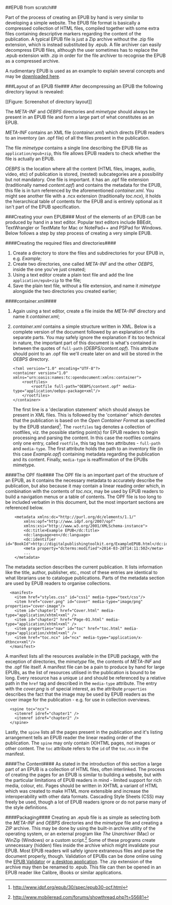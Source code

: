 ##EPUB from scratch##

Part of the process of creating an EPUB by hand is very similar to developing a simple website. The EPUB file format is basically a compressed collection of HTML files, compiled together with some extra files containing descriptive markers regarding the content of the publication. A typical EPUB file is just a Zip archive without the .zip file extension, which is instead substituted by .epub. A file archiver can easily decompress EPUB files, although the user sometimes has to replace the .epub extension with .zip in order for the file archiver to recognise the EPUB as a compressed archive.

A rudimentary EPUB is used as an example to explain several concepts and may be [downloaded here]().


###Layout of an EPUB file###
After decompressing an EPUB the following directory layout is revealed:

[[Figure: Screenshot of directory layout]]

The *META-INF* and *OEBPS* directories and *mimetype* should always be present in an EPUB file and form a large part of what constitutes as an EPUB. 

*META-INF* contains an XML file (*container.xml*) which directs EPUB readers to an inventory (an .opf file) of all the files present in the publication. 

The file *mimetype* contains a single line describing the EPUB file as `application/epub+zip`, this file allows EPUB readers to check whether the file is actually an EPUB.

*OEBPS* is the location where all the content (HTML files, images, audio, video, etc) of publication is stored, (nested) subcategories are a possibility but not mandatory. One file is important. it has an .opf file extension (traditionally named *content.opf*) and contains the metadata for the EPUB, this file is in turn referenced by the aforementioned *container.xml*. You might see another file with a .ncx extension (traditionally *toc.ncx*), it holds the hierarchical table of contents for the EPUB and is entirely optional as it isn't part of the EPUB specification.


###Creating your own EPUB###
Most of the elements of an EPUB can be produced by hand in a text editor. Popular text editors include BBEdit, TextWrangler or TextMate for Mac or NotePad++ and PSPad for Windows. Below follows a step by step process of creating a very simple EPUB.


####Creating the required files and directories####
1. Create a directory to store the files and subdirectories for your EPUB in, e.g. *Example*;
2. Create two directories, one called *META-INF* and the other *OEBPS*, inside the one you've just created;
3. Using a text editor create a plain text file and add the line `application/epub+zip` to the file;
4. Save the plain text file, without a file extension, and name it *mimetype* alongside the two directories you created earlier;


####container.xml####
1. Again using a text editor, create a file inside the *META-INF* directory and name it *container.xml*;
2. *container.xml* contains a simple structure written in XML. Below is a complete version of the document followed by an explanation of its separate parts. You may safely ignore the explanation if its too technical in nature, the important part of this document is what's contained in between the quotes of `full-path` (*OEBPS/content.opf*). This attribute should point to an .opf file we'll create later on and will be stored in the *OEBPS* directory.

	```
	<?xml version="1.0" encoding="UTF-8"?> 
	<container version="1.0" xmlns="urn:oasis:names:tc:opendocument:xmlns:container"> 
		<rootfiles>
			<rootfile full-path="OEBPS/content.opf" media-type="application/oebps-package+xml"/>
		</rootfiles>
	</container>
	```
	
	The first line is a 'declaration statement' which should always be present in XML files. This is followed by the 'container' which denotes that the publication is based on the *Open Container Format* as specified by the EPUB standard[^epub-standard]. The `rootfiles` tag denotes a collection of rootfiles, viz. the possible starting point(s) for EPUB readers to begin processing and parsing the content. In this case the rootfiles contains only one entry, called `rootfile`, this tag has two attributes - `full-path` and `media-type`. The first attribute holds the path to an inventory file (in this case *Example.opf*) containing metadata regarding the publication and its content. Finally, `media-type` is reaffirmation of the EPUBs mimetype.
	

####The OPF file####
The OPF file is an important part of the structure of an EPUB, as it contains the necessary metadata to accurately describe the publication, but also because it may contain a linear reading order which, in combination with the contents of *toc.ncx*, may be used by EPUB readers to build a navigation menus or a table of contents. The OPF file is too long to be included verbatim in this document, but the most important sections are referenced below.

```
	<metadata xmlns:dc="http://purl.org/dc/elements/1.1/"
		xmlns:opf="http://www.idpf.org/2007/opf"
		xmlns:xsi="http://www.w3.org/2001/XMLSchema-instance">
		<dc:title>Example EPUB</dc:title>
		<dc:language>en</dc:language>
		<dc:identifier id="BookId">http://digitalpublishingtoolkit.org/ExampleEPUB.html</dc:identifier>
    	<meta property="dcterms:modified">2014-03-28T14:11:50Z</meta>
    	...
	</metadata>
```

The metadata section describes the current publication. It lists information like the title, author, publisher, etc., most of these entries are identical to what librarians use to catalogue publications. Parts of the metadata section are used by EPUB readers to organise collections.
	
```	
  <manifest>
    <item href="styles.css" id="css1" media-type="text/css"/>
    <item href="cover.png" id="cover" media-type="image/png" properties="cover-image"/>
	<item id="chapter1" href="Cover.html" media-type="application/xhtml+xml" />
	<item id="chapter2" href="Page-01.html" media-type="application/xhtml+xml" />
	<item properties="nav" id="toc" href="toc.html" media-type="application/xhtml+xml" />
    <item href="toc.ncx" id="ncx" media-type="application/x-dtbncx+xml"/>
  </manifest>
```

A manifest lists all the resources available in the EPUB package, with the exception of directories, the *mimetype* file, the contents of *META-INF* and the .opf file itself. A manifest file can be a pain to produce by hand for large EPUBs, as the list of resources utilised in the publication is bound to be long. Every resource has a unique `id` and should be referenced by a relative path in the `href` tag and described in the `media-type` attribute. The entry with the *cover.png* is of special interest, as the attribute `properties` describes the fact that the image may be used by EPUB readers as the cover image for the publication - e.g. for use in collection overviews.

```
  <spine toc="ncx">
  	<itemref idref="chapter1" />
  	<itemref idref="chapter2" />
  </spine>
```
Lastly, the `spine` lists all the pages present in the publication and it's listing arrangement tells an EPUB reader the linear reading order of the publication. The `spine` may only contain (X)HTML pages, not images or other content. The `toc` attribute refers to the `id`  of the `toc.ncx` in the manifest.
	

####The Content####
As stated in the introduction of this section a large part of an EPUB is a collection of HTML files, often interlinked. The process of creating the pages for an EPUB is similar to building a website, but with the particular limitations of EPUB readers in mind - limited support for rich media, colour, etc. Pages should be written in XHTML a variant of HTML which was created to make HTML more extensible and increase the interoperability with other data formats. Cascading Style Sheets (CSS) may freely be used, though a lot of EPUB readers ignore or do not parse many of the style definitions.


####Packaging####
Creating an .epub file is as simple as selecting both the *META-INF* and *OEBPS* directories and the *mimetype* file and creating a ZIP archive. This may be done by using the built-in archive utility of the operating system, or an external program like *The Unarchiver* (Mac) or WinZip (Windows) or a custom script.[^epub-zip-unzip] Some of these programs create unnecessary (hidden) files inside the archive which might invalidate your EPUB. Most EPUB readers will safely ignore extraneous files and parse the document properly, though. Validation of EPUBs can be done online using the [EPUB Validator](http://validator.idpf.org) or [a desktop application](http://www.pagina-online.de/produkte/epub-checker/). The .zip extension of the archive may then be renamed to .epub. This file can then be opened in an EPUB reader like Calibre, iBooks or similar applications.

[^epub-standard]: http://www.idpf.org/epub/30/spec/epub30-ocf.html
[^epub-zip-unzip]: http://www.mobileread.com/forums/showthread.php?t=55681